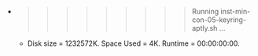 * >>>>>>>>> Running inst-min-con-05-keyring-aptly.sh ...
  * Disk size = 1232572K. Space Used = 4K. Runtime = 00:00:00:00.
